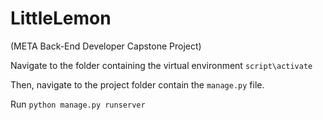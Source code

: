# LittleLemon 

(META Back-End Developer Capstone Project)

Navigate to the folder containing the virtual environment  `script\activate`

Then, navigate to the project folder contain the `manage.py` file.

Run `python manage.py runserver`
